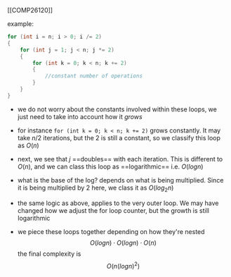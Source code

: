 [[COMP26120]]

example:
```Java
for (int i = n; i > 0; i /= 2)
{
	for (int j = 1; j < n; j *= 2)
	{
		for (int k = 0; k < n; k += 2) 
		{
			//constant number of operations
		}	
	}
}
```

- we do not worry about the constants involved within these loops, we just need to take into account how it *grows*

- for instance `for (int k = 0; k < n; k += 2)` grows constantly. It may take $n/2$ iterations, but the $2$ is still a constant, so we classify this loop as $O(n)$

- next, we see that $j$ ==doubles== with each iteration. This is different to $O(n)$, and we can class this loop as ==logarithmic== i.e. $O(logn)$
- what is the base of the log? depends on what is being multiplied. Since it is being multiplied by 2 here, we class it as $O(log_2n)$

- the same logic as above, applies to the very outer loop. We may have changed how we adjust the for loop counter, but the growth is still logarithmic

- we piece these loops together depending on how they're nested
$$O(logn) \cdot O(logn) \cdot O(n)$$
the final complexity is 
$$O(n(logn)^2)$$